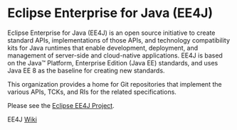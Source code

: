 # Eclipse Enterprise for Java (EE4J)

Eclipse Enterprise for Java (EE4J) is an open source initiative to create standard APIs, implementations of those APIs, and technology compatibility kits for Java runtimes that enable development, deployment, and management of server-side and cloud-native applications.  EE4J is based on the Java™ Platform, Enterprise Edition (Java EE) standards, and uses Java EE 8 as the baseline for creating new standards.

This organization provides a home for Git repositories that implement the various APIs, TCKs, and RIs for the related specifications.

Please see the [Eclipse EE4J Project](https://projects.eclipse.org/projects/ee4j).

EE4J [Wiki](https://github.com/eclipse-ee4j/ee4j/wiki)
